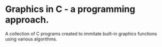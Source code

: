 # Graphics in C - a programming approach.
A collection of C programs created to immitate built-in graphics functions using various algorithms.
